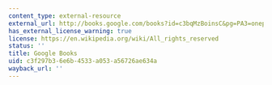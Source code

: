 ```yaml
---
content_type: external-resource
external_url: http://books.google.com/books?id=c3bqMzBoinsC&pg=PA3=onepage
has_external_license_warning: true
license: https://en.wikipedia.org/wiki/All_rights_reserved
status: ''
title: Google Books
uid: c3f297b3-6e6b-4533-a053-a56726ae634a
wayback_url: ''
---
```

